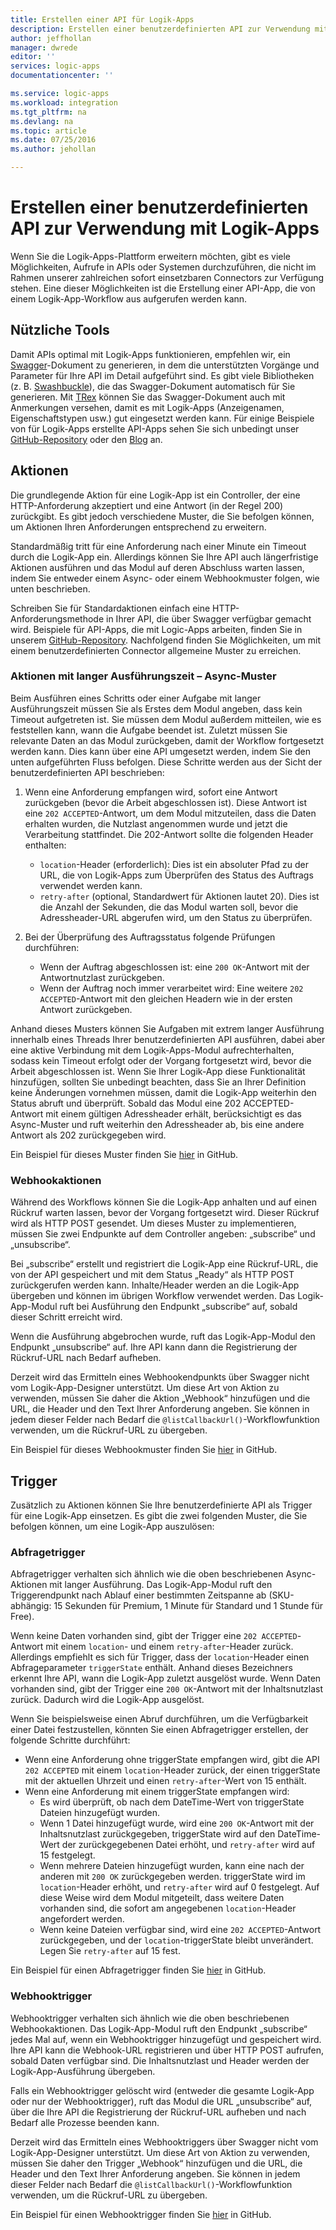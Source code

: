 ```yaml
---
title: Erstellen einer API für Logik-Apps
description: Erstellen einer benutzerdefinierten API zur Verwendung mit Logik-Apps
author: jeffhollan
manager: dwrede
editor: ''
services: logic-apps
documentationcenter: ''

ms.service: logic-apps
ms.workload: integration
ms.tgt_pltfrm: na
ms.devlang: na
ms.topic: article
ms.date: 07/25/2016
ms.author: jehollan

---
```

# Erstellen einer benutzerdefinierten API zur Verwendung mit Logik-Apps
Wenn Sie die Logik-Apps-Plattform erweitern möchten, gibt es viele Möglichkeiten, Aufrufe in APIs oder Systemen durchzuführen, die nicht im Rahmen unserer zahlreichen sofort einsetzbaren Connectors zur Verfügung stehen. Eine dieser Möglichkeiten ist die Erstellung einer API-App, die von einem Logik-App-Workflow aus aufgerufen werden kann.

## Nützliche Tools
Damit APIs optimal mit Logik-Apps funktionieren, empfehlen wir, ein [Swagger](http://swagger.io)-Dokument zu generieren, in dem die unterstützten Vorgänge und Parameter für Ihre API im Detail aufgeführt sind. Es gibt viele Bibliotheken (z. B. [Swashbuckle](https://github.com/domaindrivendev/Swashbuckle)), die das Swagger-Dokument automatisch für Sie generieren. Mit [TRex](https://github.com/nihaue/TRex) können Sie das Swagger-Dokument auch mit Anmerkungen versehen, damit es mit Logik-Apps (Anzeigenamen, Eigenschaftstypen usw.) gut eingesetzt werden kann. Für einige Beispiele von für Logik-Apps erstellte API-Apps sehen Sie sich unbedingt unser [GitHub-Repository](http://github.com/logicappsio) oder den [Blog](http://aka.ms/logicappsblog) an.

## Aktionen
Die grundlegende Aktion für eine Logik-App ist ein Controller, der eine HTTP-Anforderung akzeptiert und eine Antwort (in der Regel 200) zurückgibt. Es gibt jedoch verschiedene Muster, die Sie befolgen können, um Aktionen Ihren Anforderungen entsprechend zu erweitern.

Standardmäßig tritt für eine Anforderung nach einer Minute ein Timeout durch die Logik-App ein. Allerdings können Sie Ihre API auch längerfristige Aktionen ausführen und das Modul auf deren Abschluss warten lassen, indem Sie entweder einem Async- oder einem Webhookmuster folgen, wie unten beschrieben.

Schreiben Sie für Standardaktionen einfach eine HTTP-Anforderungsmethode in Ihrer API, die über Swagger verfügbar gemacht wird. Beispiele für API-Apps, die mit Logic-Apps arbeiten, finden Sie in unserem [GitHub-Repository](https://github.com/logicappsio). Nachfolgend finden Sie Möglichkeiten, um mit einem benutzerdefinierten Connector allgemeine Muster zu erreichen.

### Aktionen mit langer Ausführungszeit – Async-Muster
Beim Ausführen eines Schritts oder einer Aufgabe mit langer Ausführungszeit müssen Sie als Erstes dem Modul angeben, dass kein Timeout aufgetreten ist. Sie müssen dem Modul außerdem mitteilen, wie es feststellen kann, wann die Aufgabe beendet ist. Zuletzt müssen Sie relevante Daten an das Modul zurückgeben, damit der Workflow fortgesetzt werden kann. Dies kann über eine API umgesetzt werden, indem Sie den unten aufgeführten Fluss befolgen. Diese Schritte werden aus der Sicht der benutzerdefinierten API beschrieben:

1. Wenn eine Anforderung empfangen wird, sofort eine Antwort zurückgeben (bevor die Arbeit abgeschlossen ist). Diese Antwort ist eine `202 ACCEPTED`-Antwort, um dem Modul mitzuteilen, dass die Daten erhalten wurden, die Nutzlast angenommen wurde und jetzt die Verarbeitung stattfindet. Die 202-Antwort sollte die folgenden Header enthalten:
   
   * `location`-Header (erforderlich): Dies ist ein absoluter Pfad zu der URL, die von Logik-Apps zum Überprüfen des Status des Auftrags verwendet werden kann.
   * `retry-after` (optional, Standardwert für Aktionen lautet 20). Dies ist die Anzahl der Sekunden, die das Modul warten soll, bevor die Adressheader-URL abgerufen wird, um den Status zu überprüfen.
2. Bei der Überprüfung des Auftragsstatus folgende Prüfungen durchführen:
   
   * Wenn der Auftrag abgeschlossen ist: eine `200 OK`-Antwort mit der Antwortnutzlast zurückgeben.
   * Wenn der Auftrag noch immer verarbeitet wird: Eine weitere `202 ACCEPTED`-Antwort mit den gleichen Headern wie in der ersten Antwort zurückgeben.

Anhand dieses Musters können Sie Aufgaben mit extrem langer Ausführung innerhalb eines Threads Ihrer benutzerdefinierten API ausführen, dabei aber eine aktive Verbindung mit dem Logik-Apps-Modul aufrechterhalten, sodass kein Timeout erfolgt oder der Vorgang fortgesetzt wird, bevor die Arbeit abgeschlossen ist. Wenn Sie Ihrer Logik-App diese Funktionalität hinzufügen, sollten Sie unbedingt beachten, dass Sie an Ihrer Definition keine Änderungen vornehmen müssen, damit die Logik-App weiterhin den Status abruft und überprüft. Sobald das Modul eine 202 ACCEPTED-Antwort mit einem gültigen Adressheader erhält, berücksichtigt es das Async-Muster und ruft weiterhin den Adressheader ab, bis eine andere Antwort als 202 zurückgegeben wird.

Ein Beispiel für dieses Muster finden Sie [hier](https://github.com/jeffhollan/LogicAppsAsyncResponseSample) in GitHub.

### Webhookaktionen
Während des Workflows können Sie die Logik-App anhalten und auf einen Rückruf warten lassen, bevor der Vorgang fortgesetzt wird. Dieser Rückruf wird als HTTP POST gesendet. Um dieses Muster zu implementieren, müssen Sie zwei Endpunkte auf dem Controller angeben: „subscribe“ und „unsubscribe“.

Bei „subscribe“ erstellt und registriert die Logik-App eine Rückruf-URL, die von der API gespeichert und mit dem Status „Ready“ als HTTP POST zurückgerufen werden kann. Inhalte/Header werden an die Logik-App übergeben und können im übrigen Workflow verwendet werden. Das Logik-App-Modul ruft bei Ausführung den Endpunkt „subscribe“ auf, sobald dieser Schritt erreicht wird.

Wenn die Ausführung abgebrochen wurde, ruft das Logik-App-Modul den Endpunkt „unsubscribe“ auf. Ihre API kann dann die Registrierung der Rückruf-URL nach Bedarf aufheben.

Derzeit wird das Ermitteln eines Webhookendpunkts über Swagger nicht vom Logik-App-Designer unterstützt. Um diese Art von Aktion zu verwenden, müssen Sie daher die Aktion „Webhook“ hinzufügen und die URL, die Header und den Text Ihrer Anforderung angeben. Sie können in jedem dieser Felder nach Bedarf die `@listCallbackUrl()`-Workflowfunktion verwenden, um die Rückruf-URL zu übergeben.

Ein Beispiel für dieses Webhookmuster finden Sie [hier](https://github.com/jeffhollan/LogicAppTriggersExample/blob/master/LogicAppTriggers/Controllers/WebhookTriggerController.cs) in GitHub.

## Trigger
Zusätzlich zu Aktionen können Sie Ihre benutzerdefinierte API als Trigger für eine Logik-App einsetzen. Es gibt die zwei folgenden Muster, die Sie befolgen können, um eine Logik-App auszulösen:

### Abfragetrigger
Abfragetrigger verhalten sich ähnlich wie die oben beschriebenen Async-Aktionen mit langer Ausführung. Das Logik-App-Modul ruft den Triggerendpunkt nach Ablauf einer bestimmten Zeitspanne ab (SKU-abhängig: 15 Sekunden für Premium, 1 Minute für Standard und 1 Stunde für Free).

Wenn keine Daten vorhanden sind, gibt der Trigger eine `202 ACCEPTED`-Antwort mit einem `location`- und einem `retry-after`-Header zurück. Allerdings empfiehlt es sich für Trigger, dass der `location`-Header einen Abfrageparameter `triggerState` enthält. Anhand dieses Bezeichners erkennt Ihre API, wann die Logik-App zuletzt ausgelöst wurde. Wenn Daten vorhanden sind, gibt der Trigger eine `200 OK`-Antwort mit der Inhaltsnutzlast zurück. Dadurch wird die Logik-App ausgelöst.

Wenn Sie beispielsweise einen Abruf durchführen, um die Verfügbarkeit einer Datei festzustellen, könnten Sie einen Abfragetrigger erstellen, der folgende Schritte durchführt:

* Wenn eine Anforderung ohne triggerState empfangen wird, gibt die API `202 ACCEPTED` mit einem `location`-Header zurück, der einen triggerState mit der aktuellen Uhrzeit und einen `retry-after`-Wert von 15 enthält.
* Wenn eine Anforderung mit einem triggerState empfangen wird:
  * Es wird überprüft, ob nach dem DateTime-Wert von triggerState Dateien hinzugefügt wurden.
  * Wenn 1 Datei hinzugefügt wurde, wird eine `200 OK`-Antwort mit der Inhaltsnutzlast zurückgegeben, triggerState wird auf den DateTime-Wert der zurückgegebenen Datei erhöht, und `retry-after` wird auf 15 festgelegt.
  * Wenn mehrere Dateien hinzugefügt wurden, kann eine nach der anderen mit `200 OK` zurückgegeben werden. triggerState wird im `location`-Header erhöht, und `retry-after` wird auf 0 festgelegt. Auf diese Weise wird dem Modul mitgeteilt, dass weitere Daten vorhanden sind, die sofort am angegebenen `location`-Header angefordert werden.
  * Wenn keine Dateien verfügbar sind, wird eine `202 ACCEPTED`-Antwort zurückgegeben, und der `location`-triggerState bleibt unverändert. Legen Sie `retry-after` auf 15 fest.

Ein Beispiel für einen Abfragetrigger finden Sie [hier](https://github.com/jeffhollan/LogicAppTriggersExample/tree/master/LogicAppTriggers) in GitHub.

### Webhooktrigger
Webhooktrigger verhalten sich ähnlich wie die oben beschriebenen Webhookaktionen. Das Logik-App-Modul ruft den Endpunkt „subscribe“ jedes Mal auf, wenn ein Webhooktrigger hinzugefügt und gespeichert wird. Ihre API kann die Webhook-URL registrieren und über HTTP POST aufrufen, sobald Daten verfügbar sind. Die Inhaltsnutzlast und Header werden der Logik-App-Ausführung übergeben.

Falls ein Webhooktrigger gelöscht wird (entweder die gesamte Logik-App oder nur der Webhooktrigger), ruft das Modul die URL „unsubscribe“ auf, über die Ihre API die Registrierung der Rückruf-URL aufheben und nach Bedarf alle Prozesse beenden kann.

Derzeit wird das Ermitteln eines Webhooktriggers über Swagger nicht vom Logik-App-Designer unterstützt. Um diese Art von Aktion zu verwenden, müssen Sie daher den Trigger „Webhook“ hinzufügen und die URL, die Header und den Text Ihrer Anforderung angeben. Sie können in jedem dieser Felder nach Bedarf die `@listCallbackUrl()`-Workflowfunktion verwenden, um die Rückruf-URL zu übergeben.

Ein Beispiel für einen Webhooktrigger finden Sie [hier](https://github.com/jeffhollan/LogicAppTriggersExample/tree/master/LogicAppTriggers) in GitHub.

<!---HONumber=AcomDC_0803_2016-->